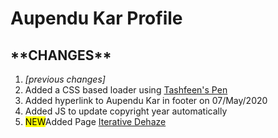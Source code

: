 <h1>Aupendu Kar Profile</h1>


<h2>**CHANGES**</h2>

<ol>
  <li><i>[previous changes]</i></li>
  <li> Added a CSS based loader using <a href="https://codepen.io/tashfene/pen/raEqrJ" target="_blank" 
            >Tashfeen's Pen</a></li>
  <li>Added hyperlink to Aupendu Kar in footer on 07/May/2020</li>
  <li>Added JS to update copyright year automatically</li>
  <li><mark>NEW</mark>Added Page <a href="https://aupendu.github.io/iterative-dehaze.html" target="_blank" id="foot_name"
            >Iterative Dehaze</a  29/July/2020</li>
</ol>


